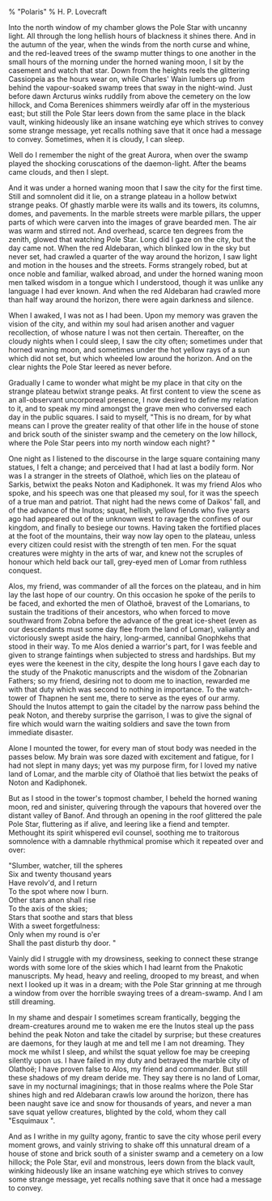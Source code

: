 % "Polaris" 
%  H. P. Lovecraft

        

  

Into the north window of my chamber glows the Pole Star with uncanny light. All through the
long hellish hours of blackness it shines there. And in the autumn of the year, when the winds
from the north curse and whine, and the red-leaved trees of the swamp mutter things to one another
in the small hours of the morning under the horned waning moon, I sit by the casement and watch
that star. Down from the heights reels the glittering Cassiopeia as the hours wear on, while
Charles' Wain lumbers up from behind the vapour-soaked swamp trees that sway in the night-wind.
Just before dawn Arcturus winks ruddily from above the cemetery on the low hillock, and Coma
Berenices shimmers weirdly afar off in the mysterious east; but still the Pole Star leers down
from the same place in the black vault, winking hideously like an insane watching eye which
strives to convey some strange message, yet recalls nothing save that it once had a message
to convey. Sometimes, when it is cloudy, I can sleep.  

  Well do I remember the night of the great Aurora, when over the swamp played
the shocking coruscations of the daemon-light. After the beams came clouds, and then I slept.  

  And it was under a horned waning moon that I saw the city for the first time.
Still and somnolent did it lie, on a strange plateau in a hollow betwixt strange peaks. Of ghastly
marble were its walls and its towers, its columns, domes, and pavements. In the marble streets
were marble pillars, the upper parts of which were carven into the images of grave bearded men.
The air was warm and stirred not. And overhead, scarce ten degrees from the zenith, glowed that
watching Pole Star. Long did I gaze on the city, but the day came not. When the red Aldebaran,
which blinked low in the sky but never set, had crawled a quarter of the way around the horizon,
I saw light and motion in the houses and the streets. Forms strangely robed, but at once noble
and familiar, walked abroad, and under the horned waning moon men talked wisdom in a tongue
which I understood, though it was unlike any language I had ever known. And when the red Aldebaran
had crawled more than half way around the horizon, there were again darkness and silence.  

  When I awaked, I was not as I had been. Upon my memory was graven the vision
of the city, and within my soul had arisen another and vaguer recollection, of whose nature
I was not then certain. Thereafter, on the cloudy nights when I could sleep, I saw the city
often; sometimes under that horned waning moon, and sometimes under the hot yellow rays of a
sun which did not set, but which wheeled low around the horizon. And on the clear nights the
Pole Star leered as never before.  

  Gradually I came to wonder what might be my place in that city on the strange
plateau betwixt strange peaks. At first content to view the scene as an all-observant uncorporeal
presence, I now desired to define my relation to it, and to speak my mind amongst the grave
men who conversed each day in the public squares. I said to myself,  "This is no dream,
for by what means can I prove the greater reality of that other life in the house of stone and
brick south of the sinister swamp and the cemetery on the low hillock, where the Pole Star peers
into my north window each night? "  

  One night as I listened to the discourse in the large square containing many
statues, I felt a change; and perceived that I had at last a bodily form. Nor was I a stranger
in the streets of Olathoë, which lies on the plateau of Sarkis, betwixt the peaks Noton
and Kadiphonek. It was my friend Alos who spoke, and his speech was one that pleased my soul,
for it was the speech of a true man and patriot. That night had the news come of Daikos'
fall, and of the advance of the Inutos; squat, hellish, yellow fiends who five years ago had
appeared out of the unknown west to ravage the confines of our kingdom, and finally to besiege
our towns. Having taken the fortified places at the foot of the mountains, their way now lay
open to the plateau, unless every citizen could resist with the strength of ten men. For the
squat creatures were mighty in the arts of war, and knew not the scruples of honour which held
back our tall, grey-eyed men of Lomar from ruthless conquest.  

  Alos, my friend, was commander of all the forces on the plateau, and in him
lay the last hope of our country. On this occasion he spoke of the perils to be faced, and exhorted
the men of Olathoë, bravest of the Lomarians, to sustain the traditions of their ancestors,
who when forced to move southward from Zobna before the advance of the great ice-sheet (even
as our descendants must some day flee from the land of Lomar), valiantly and victoriously swept
aside the hairy, long-armed, cannibal Gnophkehs that stood in their way. To me Alos denied a
warrior's part, for I was feeble and given to strange faintings when subjected to stress
and hardships. But my eyes were the keenest in the city, despite the long hours I gave each
day to the study of the Pnakotic manuscripts and the wisdom of the Zobnarian Fathers; so my
friend, desiring not to doom me to inaction, rewarded me with that duty which was second to
nothing in importance. To the watch-tower of Thapnen he sent me, there to serve as the eyes
of our army. Should the Inutos attempt to gain the citadel by the narrow pass behind the peak
Noton, and thereby surprise the garrison, I was to give the signal of fire which would warn
the waiting soldiers and save the town from immediate disaster.  

  Alone I mounted the tower, for every man of stout body was needed in the passes
below. My brain was sore dazed with excitement and fatigue, for I had not slept in many days;
yet was my purpose firm, for I loved my native land of Lomar, and the marble city of Olathoë
that lies betwixt the peaks of Noton and Kadiphonek.  

  But as I stood in the tower's topmost chamber, I beheld the horned waning
moon, red and sinister, quivering through the vapours that hovered over the distant valley of
Banof. And through an opening in the roof glittered the pale Pole Star, fluttering as if alive,
and leering like a fiend and tempter. Methought its spirit whispered evil counsel, soothing
me to traitorous somnolence with a damnable rhythmical promise which it repeated over and over:  

            
 "Slumber, watcher, till the spheres  
Six and twenty thousand years  
Have revolv'd, and I return  
To the spot where now I burn.  
Other stars anon shall rise  
To the axis of the skies;  
Stars that soothe and stars that bless  
With a sweet forgetfulness:  
Only when my round is o'er  
Shall the past disturb thy door. "
            

Vainly did I struggle with my drowsiness, seeking to connect these strange words with some lore
of the skies which I had learnt from the Pnakotic manuscripts. My head, heavy and reeling, drooped
to my breast, and when next I looked up it was in a dream; with the Pole Star grinning at me
through a window from over the horrible swaying trees of a dream-swamp. And I am still dreaming.  

  In my shame and despair I sometimes scream frantically, begging the dream-creatures
around me to waken me ere the Inutos steal up the pass behind the peak Noton and take the citadel
by surprise; but these creatures are daemons, for they laugh at me and tell me I am not dreaming.
They mock me whilst I sleep, and whilst the squat yellow foe may be creeping silently upon us.
I have failed in my duty and betrayed the marble city of Olathoë; I have proven false to
Alos, my friend and commander. But still these shadows of my dream deride me. They say there
is no land of Lomar, save in my nocturnal imaginings; that in those realms where the Pole Star
shines high and red Aldebaran crawls low around the horizon, there has been naught save ice
and snow for thousands of years, and never a man save squat yellow creatures, blighted by the
cold, whom they call  "Esquimaux ".  

  And as I writhe in my guilty agony, frantic to save the city whose peril every
moment grows, and vainly striving to shake off this unnatural dream of a house of stone and
brick south of a sinister swamp and a cemetery on a low hillock; the Pole Star, evil and monstrous,
leers down from the black vault, winking hideously like an insane watching eye which strives
to convey some strange message, yet recalls nothing save that it once had a message to convey.  
